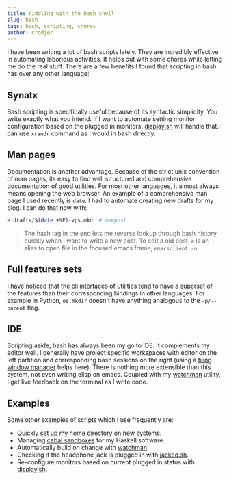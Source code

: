 ```yaml
---
title: Fiddling with the bash shell
slug: bash
tags: bash, scripting, chores
author: crodjer
---
```


I have been writing a lot of bash scripts lately. They are incredibly effective
in automating laborious activities. It helps out with some chores while letting
me do the real stuff. There are a few benefits I found that scripting in bash
has over any other language:

## Synatx

Bash scripting is specifically useful because of its syntactic simplicity. You
write exactly what you intend. If I want to automate setting monitor
configuration based on the plugged in monitors, [display.sh][display] will
handle that. I can use `xrandr` command as I would in bash directly.

## Man pages

Documentation is another advantage. Because of the strict unix convention of man
pages, its easy to find well structured and comprehensive documentation of good
utilities. For most other languages, it almost always means opening the web
browser. An example of a comprehensive man page I used recently is `date`. I had
to automate creating new drafts for my blog. I can do that now with:

```bash
e drafts/$(date +%F)-vps.mkd  # newpost
```

> The hash tag in the end lets me reverse lookup through bash history quickly
> when I want to write a new post. To edit a old post. `e` is an alias to open
> file in the focused emacs frame, `emacsclient -n`.

## Full features sets

I have noticed that the cli interfaces of utilities tend to have a superset of
the features than their corresponding bindings in other languages. For example
in Python, `os.mkdir` doesn't have anything analogous to the `-p/--parent`
flag.

## IDE

Scripting aside, bash has always been my go to IDE. It complements my editor
well. I generally have project specific workspaces with editor on the left
partition and corresponding bash sessions on the right (using a
[tiling window manager][xmonad] helps here). There is nothing more extensible
than this system, not even writing elisp on emacs. Coupled with my
[watchman][watchman] utility, I get live feedback on the terminal as I write
code.

## Examples

Some other examples of scripts which I use frequently are:

 - Quickly [set up my home directory][setuphome] on new systems.
 - Managing [cabal sandboxes][hsb] for my Haskell software.
 - Automatically build on change with [watchman][watchman].
 - Checking if the headphone jack is plugged in with [jacked.sh][jacked].
 - Re-configure monitors based on current plugged in status with
   [display.sh][display].

[setuphome]: https://github.com/crodjer/configs/blob/master/scripts/setuphome.sh
[hsb]: https://github.com/crodjer/configs/blob/master/scripts/hsb.sh
[watchman]: https://github.com/crodjer/watchman
[jacked]: https://github.com/crodjer/configs/blob/master/scripts/jacked.sh
[display]: https://github.com/crodjer/configs/blob/master/scripts/display.sh
[xmonad]: http://xmonad.org/
